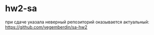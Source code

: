 # hw2-sa
при сдаче указала неверный репозиторий оказывается
актуальный:
https://github.com/yegemberdin/sa-hw2
